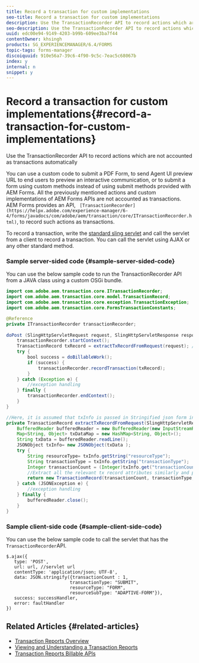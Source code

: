 ```yaml
---
title: Record a transaction for custom implementations
seo-title: Record a transaction for custom implementations
description: Use the TransactionRecorder API to record actions which are not accounted as transactions automatically
seo-description: Use the TransactionRecorder API to record actions which are not accounted as transactions automatically
uuid: edc00e94-9149-4203-b99b-609ee3ba7f44
contentOwner: khsingh
products: SG_EXPERIENCEMANAGER/6.4/FORMS
topic-tags: forms-manager
discoiquuid: 910e56a7-39c6-4f90-9c5c-7eac5c68067b
index: y
internal: n
snippet: y
---
```


# Record a transaction for custom implementations{#record-a-transaction-for-custom-implementations}

Use the TransactionRecorder API to record actions which are not accounted as transactions automatically

You can use a custom code to submit a PDF Form, to send Agent UI preview URL to end users to preview an interactive communication, or to submit a form using custom methods instead of using submit methods provided with AEM Forms. All the previously mentioned actions and custom implementations of AEM Forms APIs are not accounted as transactions. AEM Forms provides an API, ` [TransactionRecorder](https://helpx.adobe.com/experience-manager/6-4/forms/javadocs/com/adobe/aem/transaction/core/ITransactionRecorder.html)`, to record such actions as transactions.

To record a transaction, write the [standard sling servlet](https://helpx.adobe.com/experience-manager/using/custom-sling-servlets.html) and call the servlet from a client to record a transaction. You can call the servlet using AJAX or any other standard method.

### Sample server-sided code {#sample-server-sided-code}

You can use the below sample code to run the TransactionRecorder API from a JAVA class using a custom OSGi bundle.

```java
import com.adobe.aem.transaction.core.ITransactionRecorder;
import com.adobe.aem.transaction.core.model.TransactionRecord;
import com.adobe.aem.transaction.core.exception.TransactionException;
import com.adobe.aem.transaction.core.FormsTransactionConstants;

@Reference
private ITransactionRecorder transactionRecorder;
 
doPost (SlingHttpServletRequest request, SlingHttpServletResponse response) {
    transactionRecorder.startContext();
    TransactionRecord txRecord = extractTxRecordFromRequest(request); //extract transaction relevant data from request
    try {
        bool success = doBillableWork();
        if (success) {
            transactionRecorder.recordTransaction(txRecord);
        }
    } catch (Exception e) {
        //exception handling
    } finally {
        transactionRecorder.endContext();
    }
}

//Here, it is assumed that txInfo is passed in Stringified json form in the ajax call (in data parameter). You can pass txInfo from client in any way that you find suitable.
private TransactionRecord extractTxRecordFromRequest(SlingHttpServletRequest request) {
    BufferedReader bufferedReader = new BufferedReader(new InputStreamReader(request.getInputStream()));
    Map<String, Object> txDataMap = new HashMap<String, Object>();
    String txData = bufferedReader.readLine();
    JSONObject txInfo= new JSONObject(txData );
    try {
        String resourceType= txInfo.getString("resourceType");
        String transactionType = txInfo.getString("transactionType");
        Integer transactionCount = (Integer)txInfo.get("transactionCount");
        //Extract all the relevant tx record attributes similarly and pass them in Transaction Record constructor as per the java doc}
        return new TransactionRecord(transactionCount, transactionType, resourceType, ..);
    } catch (JSONException e) {
        //exception handling
    } finally {
        bufferedReader.close();
    }
}

```

### Sample client-side code {#sample-client-side-code}

You can use the below sample code to call the servlet that has the `TransactionRecorder`API.

```
$.ajax({
   type: 'POST',
   url: url, //servlet url
   contentType: 'application/json; UTF-8',
   data: JSON.stringify({transactionCount : 1, 
                        transactionType: "SUBMIT",
                        resourceType: "FORM",
                        resourceSubType: "ADAPTIVE-FORM"}),
   success: successHandler,
   error: faultHandler
})

```

## Related Articles {#related-articles}

* [Transaction Reports Overview](../../forms/using/transaction-reports-overview.md)
* [Viewing and Understanding a Transaction Reports](../../forms/using/viewing-and-understanding-transaction-reports.md)
* [Transaction Reports Billable APIs](../../forms/using/transaction-reports-billable-apis.md)

